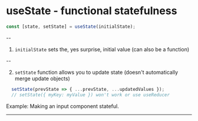 # useState - functional statefulness

```javascript
const [state, setState] = useState(initialState);
```

--

1. `initialState` sets the, yes surprise, initial value (can also be a function)

--

2. `setState` function allows you to update state (doesn't automatically merge update objects)

```javascript
  setState(prevState => { ...prevState, ...updatedValues });
  // setState({ myKey: myValue }) won't work or use useReducer
```

Example: Making an input component stateful.

---

